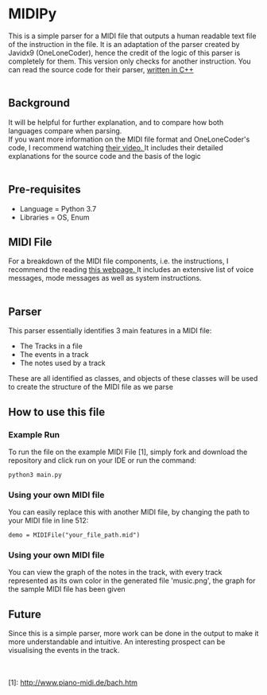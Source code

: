 # MIDIPy

This is a simple parser for a MIDI file that outputs a human readable text file of the instruction in the file. It is an adaptation of the parser created by Javidx9 (OneLoneCoder), hence the credit of the logic of this parser is completely for them. This version only checks for another instruction. You can read the source code for their parser, <a href="https://github.com/OneLoneCoder/olcPixelGameEngine/blob/master/Videos/OneLoneCoder_PGE_MIDI.cpp" target="_blank">written in C++</a> </br></br>

## Background

It will be helpful for further explanation, and to compare how both languages compare when parsing. </br>
If you want more information on the MIDI file format and OneLoneCoder's code, I recommend watching <a href="https://www.youtube.com/watch?v=040BKtnDdg0" target="_blank">their video. </a> It includes their detailed explanations for the source code and the basis of the logic </br></br>

## Pre-requisites

- Language = Python 3.7
- Libraries = OS, Enum

## MIDI File

For a breakdown of the MIDI file components, i.e. the instructions, I recommend the reading <a href="http://personal.kent.edu/~sbirch/Music_Production/MP-II/MIDI/midi_file_format.htm#midi_event" target="_blank">this webpage. </a> It includes an extensive list of voice messages, mode messages as well as system instructions. </br></br>

## Parser

This parser essentially identifies 3 main features in a MIDI file:

- The Tracks in a file
- The events in a track
- The notes used by a track

These are all identified as classes, and objects of these classes will be used to create the structure of the MIDI file as we parse

## How to use this file

### Example Run

To run the file on the example MIDI File [1], simply fork and download the repository and click run on your IDE or run the command:

```
python3 main.py
```

### Using your own MIDI file

You can easily replace this with another MIDI file, by changing the path to your MIDI file in line 512:

```
demo = MIDIFile("your_file_path.mid")
```

### Using your own MIDI file

You can view the graph of the notes in the track, with every track represented as its own color in the generated file 'music.png', the graph for the sample MIDI file has been given

## Future

Since this is a simple parser, more work can be done in the output to make it more understandable and intuitive. An interesting prospect can be visualising the events in the track.

</br> </br>
[1]: http://www.piano-midi.de/bach.htm

